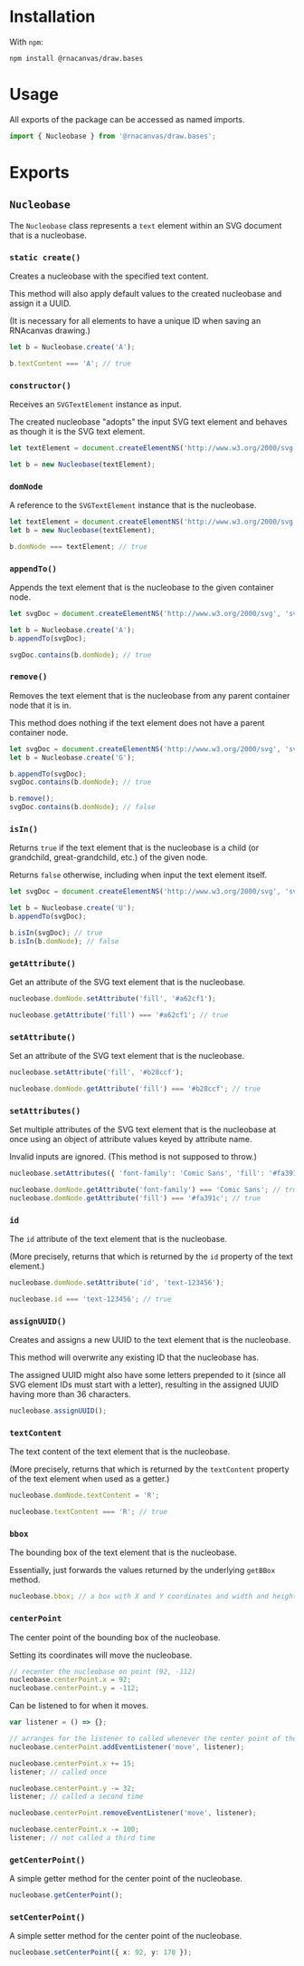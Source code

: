 # Installation

With `npm`:

```
npm install @rnacanvas/draw.bases
```

# Usage

All exports of the package can be accessed as named imports.

```typescript
import { Nucleobase } from '@rnacanvas/draw.bases';
```

# Exports

## `Nucleobase`

The `Nucleobase` class represents a `text` element within an SVG document that is a nucleobase.

### `static create()`

Creates a nucleobase with the specified text content.

This method will also apply default values to the created nucleobase
and assign it a UUID.

(It is necessary for all elements to have a unique ID
when saving an RNAcanvas drawing.)

```typescript
let b = Nucleobase.create('A');

b.textContent === 'A'; // true
```

### `constructor()`

Receives an `SVGTextElement` instance as input.

The created nucleobase "adopts" the input SVG text element and behaves as though it is the SVG text element.

```typescript
let textElement = document.createElementNS('http://www.w3.org/2000/svg', 'text');

let b = new Nucleobase(textElement);
```

### `domNode`

A reference to the `SVGTextElement` instance that is the nucleobase.

```typescript
let textElement = document.createElementNS('http://www.w3.org/2000/svg', 'text');
let b = new Nucleobase(textElement);

b.domNode === textElement; // true
```

### `appendTo()`

Appends the text element that is the nucleobase to the given container node.

```typescript
let svgDoc = document.createElementNS('http://www.w3.org/2000/svg', 'svg');

let b = Nucleobase.create('A');
b.appendTo(svgDoc);

svgDoc.contains(b.domNode); // true
```

### `remove()`

Removes the text element that is the nucleobase from any parent container node that it is in.

This method does nothing if the text element does not have a parent container node.

```typescript
let svgDoc = document.createElementNS('http://www.w3.org/2000/svg', 'svg');
let b = Nucleobase.create('G');

b.appendTo(svgDoc);
svgDoc.contains(b.domNode); // true

b.remove();
svgDoc.contains(b.domNode); // false
```

### `isIn()`

Returns `true` if the text element that is the nucleobase is a child
(or grandchild, great-grandchild, etc.) of the given node.

Returns `false` otherwise, including when input the text element itself.

```typescript
let svgDoc = document.createElementNS('http://www.w3.org/2000/svg', 'svg');

let b = Nucleobase.create('U');
b.appendTo(svgDoc);

b.isIn(svgDoc); // true
b.isIn(b.domNode); // false
```

### `getAttribute()`

Get an attribute of the SVG text element that is the nucleobase.

```typescript
nucleobase.domNode.setAttribute('fill', '#a62cf1');

nucleobase.getAttribute('fill') === '#a62cf1'; // true
```

### `setAttribute()`

Set an attribute of the SVG text element that is the nucleobase.

```typescript
nucleobase.setAttribute('fill', '#b28ccf');

nucleobase.domNode.getAttribute('fill') === '#b28ccf'; // true
```

### `setAttributes()`

Set multiple attributes of the SVG text element that is the nucleobase at once
using an object of attribute values keyed by attribute name.

Invalid inputs are ignored. (This method is not supposed to throw.)

```typescript
nucleobase.setAttributes({ 'font-family': 'Comic Sans', 'fill': '#fa391c' });

nucleobase.domNode.getAttribute('font-family') === 'Comic Sans'; // true
nucleobase.domNode.getAttribute('fill') === '#fa391c'; // true
```

### `id`

The `id` attribute of the text element that is the nucleobase.

(More precisely, returns that which is returned by the `id` property of the text element.)

```typescript
nucleobase.domNode.setAttribute('id', 'text-123456');

nucleobase.id === 'text-123456'; // true
```

### `assignUUID()`

Creates and assigns a new UUID to the text element that is the nucleobase.

This method will overwrite any existing ID that the nucleobase has.

The assigned UUID might also have some letters prepended to it
(since all SVG element IDs must start with a letter),
resulting in the assigned UUID having more than 36 characters.

```typescript
nucleobase.assignUUID();
```

### `textContent`

The text content of the text element that is the nucleobase.

(More precisely, returns that which is returned by the `textContent` property of the text element when used as a getter.)

```typescript
nucleobase.domNode.textContent = 'R';

nucleobase.textContent === 'R'; // true
```

### `bbox`

The bounding box of the text element that is the nucleobase.

Essentially, just forwards the values returned by the underlying `getBBox` method.

```typescript
nucleobase.bbox; // a box with X and Y coordinates and width and height
```

### `centerPoint`

The center point of the bounding box of the nucleobase.

Setting its coordinates will move the nucleobase.

```typescript
// recenter the nucleobase on point (92, -112)
nucleobase.centerPoint.x = 92;
nucleobase.centerPoint.y = -112;
```

Can be listened to for when it moves.

```javascript
var listener = () => {};

// arranges for the listener to called whenever the center point of the nucleobase moves
nucleobase.centerPoint.addEventListener('move', listener);

nucleobase.centerPoint.x += 15;
listener; // called once

nucleobase.centerPoint.y -= 32;
listener; // called a second time

nucleobase.centerPoint.removeEventListener('move', listener);

nucleobase.centerPoint.x -= 100;
listener; // not called a third time
```

### `getCenterPoint()`

A simple getter method for the center point of the nucleobase.

```typescript
nucleobase.getCenterPoint();
```

### `setCenterPoint()`

A simple setter method for the center point of the nucleobase.

```typescript
nucleobase.setCenterPoint({ x: 92, y: 178 });
```
